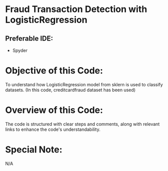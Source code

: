 # Fraud Transaction Detection with LogisticRegression

## Preferable IDE: 
- Spyder 

# Objective of this Code:
To understand how LogisticRegression model from sklern is used to classify datasets. (In this code, creditcardfraud dataset has been used)

# Overview of this Code:
The code is structured with clear steps and comments, along with relevant links to enhance the code's understandability.

# Special Note:
N/A
